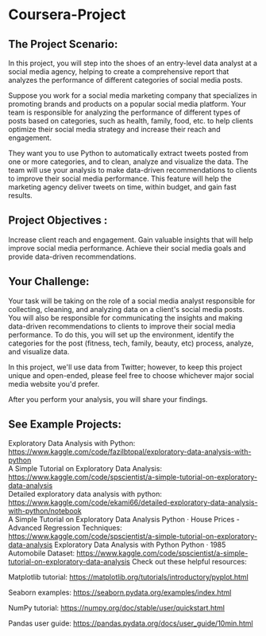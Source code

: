 # Coursera-Project

## The Project Scenario:

In this project, you will step into the shoes of an entry-level data analyst at a social media agency, helping to create a comprehensive report that analyzes the performance of different categories of social media posts.

Suppose you work for a social media marketing company that specializes in promoting brands and products on a popular social media platform. Your team is responsible for analyzing the performance of different types of posts based on categories, such as health, family, food, etc. to help clients optimize their social media strategy and increase their reach and engagement.

They want you to use Python to automatically extract tweets posted from one or more categories, and to clean, analyze and visualize the data. The team will use your analysis to make data-driven recommendations to clients to improve their social media performance. This feature will help the marketing agency deliver tweets on time, within budget, and gain fast results.

## Project Objectives :

Increase client reach and engagement.
Gain valuable insights that will help improve social media performance.
Achieve their social media goals and provide data-driven recommendations.

## Your Challenge:

Your task will be taking on the role of a social media analyst responsible for collecting, cleaning, and analyzing data on a client's social media posts. You will also be responsible for communicating the insights and making data-driven recommendations to clients to improve their social media performance. To do this, you will set up the environment, identify the categories for the post (fitness, tech, family, beauty, etc) process, analyze, and visualize data.

In this project, we'll use data from Twitter; however, to keep this project unique and open-ended, please feel free to choose whichever major social media website you'd prefer.

After you perform your analysis, you will share your findings.

## See Example Projects:

Exploratory Data Analysis with Python: https://www.kaggle.com/code/fazilbtopal/exploratory-data-analysis-with-python<br>
A Simple Tutorial on Exploratory Data Analysis: https://www.kaggle.com/code/spscientist/a-simple-tutorial-on-exploratory-data-analysis<br>
Detailed exploratory data analysis with python: https://www.kaggle.com/code/ekami66/detailed-exploratory-data-analysis-with-python/notebook<br>
A Simple Tutorial on Exploratory Data Analysis Python · House Prices - Advanced Regression Techniques: https://www.kaggle.com/code/spscientist/a-simple-tutorial-on-exploratory-data-analysis
Exploratory Data Analysis with Python Python · 1985 Automobile Dataset: https://www.kaggle.com/code/spscientist/a-simple-tutorial-on-exploratory-data-analysis
Check out these helpful resources:

Matplotlib tutorial: https://matplotlib.org/tutorials/introductory/pyplot.html

Seaborn examples: https://seaborn.pydata.org/examples/index.html

NumPy tutorial: https://numpy.org/doc/stable/user/quickstart.html

Pandas user guide: https://pandas.pydata.org/docs/user_guide/10min.html
